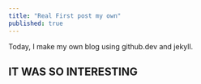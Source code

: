 ```yaml
---
title: "Real First post my own"
published: true
---
```


Today, I make my own blog using github.dev and jekyll.
## IT WAS SO INTERESTING
